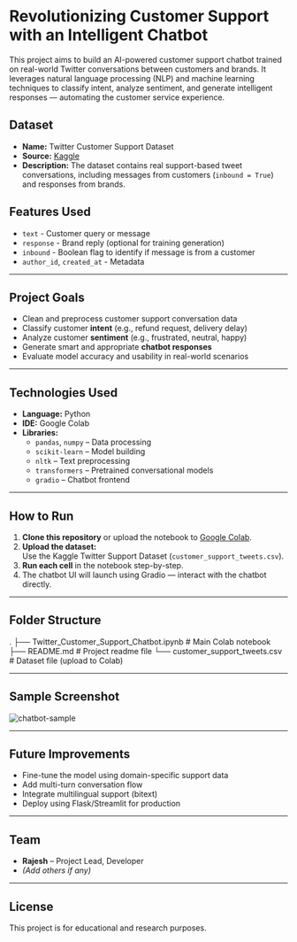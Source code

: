 # Revolutionizing Customer Support with an Intelligent Chatbot

This project aims to build an AI-powered customer support chatbot trained on real-world Twitter conversations between customers and brands. It leverages natural language processing (NLP) and machine learning techniques to classify intent, analyze sentiment, and generate intelligent responses — automating the customer service experience.

## Dataset

- **Name:** Twitter Customer Support Dataset
- **Source:** [Kaggle](https://www.kaggle.com/datasets/thoughtvector/customer-support-on-twitter)
- **Description:** The dataset contains real support-based tweet conversations, including messages from customers (`inbound = True`) and responses from brands.

## Features Used

- `text` - Customer query or message
- `response` - Brand reply (optional for training generation)
- `inbound` - Boolean flag to identify if message is from a customer
- `author_id`, `created_at` - Metadata

---

## Project Goals

- Clean and preprocess customer support conversation data
- Classify customer **intent** (e.g., refund request, delivery delay)
- Analyze customer **sentiment** (e.g., frustrated, neutral, happy)
- Generate smart and appropriate **chatbot responses**
- Evaluate model accuracy and usability in real-world scenarios

---

## Technologies Used

- **Language:** Python
- **IDE:** Google Colab
- **Libraries:**
  - `pandas`, `numpy` – Data processing
  - `scikit-learn` – Model building
  - `nltk` – Text preprocessing
  - `transformers` – Pretrained conversational models
  - `gradio` – Chatbot frontend

---

## How to Run

1. **Clone this repository** or upload the notebook to [Google Colab](https://colab.research.google.com).
2. **Upload the dataset:**  
   Use the Kaggle Twitter Support Dataset (`customer_support_tweets.csv`).
3. **Run each cell** in the notebook step-by-step.
4. The chatbot UI will launch using Gradio — interact with the chatbot directly.

---

## Folder Structure

. ├── Twitter_Customer_Support_Chatbot.ipynb   # Main Colab notebook ├── README.md                                # Project readme file └── customer_support_tweets.csv              # Dataset file (upload to Colab)

---

## Sample Screenshot

![chatbot-sample](https://via.placeholder.com/600x200?text=Insert+your+chatbot+UI+here)

---

## Future Improvements

- Fine-tune the model using domain-specific support data
- Add multi-turn conversation flow
- Integrate multilingual support (bitext)
- Deploy using Flask/Streamlit for production

---

## Team

- **Rajesh** – Project Lead, Developer
- *(Add others if any)*

---

## License

This project is for educational and research purposes.

